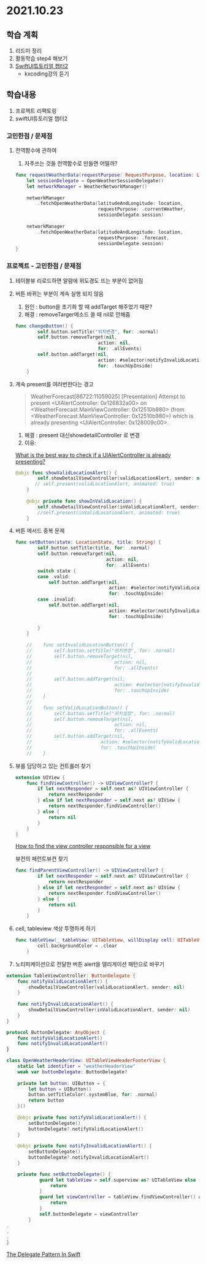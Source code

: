 # 2021.10.23

## 학습 계획
1. 리드미 정리
2. 활동학습 step4 해보기 
3. [SwiftUI튜토리얼 챕터2](https://developer.apple.com/tutorials/swiftui/building-lists-and-navigation)
    - kxcoding강의 듣기 

## 학습내용 

1. 프로젝트 리팩토링
2. swiftUI튜토리얼 챕터2

### 고민한점 / 문제점

1. 전역함수에 관하여
    1. 자주쓰는 것들 전역함수로 만들면 어떨까?
    
    ```swift
    func requestWeatherData(requestPurpose: RequestPurpose, location: Location?) {
        let sessionDelegate = OpenWeatherSessionDelegate()
        let networkManager = WeatherNetworkManager()
        
        networkManager
            .fetchOpenWeatherData(latitudeAndLongitude: location,
                                  requestPurpose: .currentWeather,
                                  sessionDelegate.session)
        
        networkManager
            .fetchOpenWeatherData(latitudeAndLongitude: location,
                                  requestPurpose: .forecast,
                                  sessionDelegate.session)
    }
    ```
    

### 프로젝트 - 고민한점 / 문제점

1. 테이블뷰 리로드하면 알람에 위도경도 뜨는 부분이 없어짐 

1. 버튼 바뀌는 부분이 계속 실행 되지 않음
    1. 원인 : button을 초기화 할 때 addTarget 해주었기 때문?
    2. 해결 :  removeTarger메소드 쓸 때 nil로 안해줌
    
    ```swift
    func changeButton() {
            self.button.setTitle("위치변경", for: .normal)
            self.button.removeTarget(nil,
                                  action: nil,
                                  for: .allEvents)
            self.button.addTarget(nil,
                                  action: #selector(notifyInvalidLocationAlert),
                                  for: .touchUpInside)
        }
    ```
    
2. 계속 present를 여러번한다는 경고
    
    > WeatherForecast[86722:11059025] [Presentation] Attempt to present <UIAlertController: 0x126832a00> on <WeatherForecast.MainViewController: 0x12510b980> (from <WeatherForecast.MainViewController: 0x12510b980>) which is already presenting <UIAlertController: 0x128009c00>.
    > 
    
    1. 해결 : present 대신showdetailController 로 변경
    2. 이유: 
    
    [What is the best way to check if a UIAlertController is already presenting?](https://stackoverflow.com/questions/28270282/what-is-the-best-way-to-check-if-a-uialertcontroller-is-already-presenting/61351848#61351848)
    
    ```swift
    @objc func showValidLocationAlert() {
            self.showDetailViewController(validLocationAlert, sender: nil)
           // self.present(validLocationAlert, animated: true)
        }
            
        @objc private func showInValidLocation() {
            self.showDetailViewController(inValidLocationAlert, sender: nil)
            //self.present(inValidLocationAlert, animated: true)
        }
    ```
    
3. 버튼 메서드 중복 문제 
    
    ```swift
    func setButton(state: LocationState, title: String) {
            self.button.setTitle(title, for: .normal)
            self.button.removeTarget(nil,
                                     action: nil,
                                     for: .allEvents)
            switch state {
            case .valid:
                self.button.addTarget(nil,
                                      action: #selector(notifyValidLocationAlert),
                                      for: .touchUpInside)
            case .invalid:
                self.button.addTarget(nil,
                                      action: #selector(notifyInvalidLocationAlert),
                                      for: .touchUpInside)
                
            }
        }
        
        //    func setInvalidLocationButton() {
        //        self.button.setTitle("위치변경", for: .normal)
        //        self.button.removeTarget(nil,
        //                              action: nil,
        //                              for: .allEvents)
        //
        //        self.button.addTarget(nil,
        //                              action: #selector(notifyInvalidLocationAlert),
        //                              for: .touchUpInside)
        //    }
        //
        //    func setValidLocationButton() {
        //        self.button.setTitle("위치설정", for: .normal)
        //        self.button.removeTarget(nil,
        //                              action: nil,
        //                              for: .allEvents)
        //        self.button.addTarget(nil,
        //                         action: #selector(notifyValidLocationAlert),
        //                         for: .touchUpInside)
        //    }
    ```
    

1. 뷰를 담당하고 있는 컨트롤러 찾기 
    
    ```swift
    extension UIView {
        func findViewController() -> UIViewController? {
            if let nextResponder = self.next as? UIViewController {
                return nextResponder
            } else if let nextResponder = self.next as? UIView {
                return nextResponder.findViewController()
            } else {
                return nil
            }
        }
    }
    ```
    
    [How to find the view controller responsible for a view](https://www.hackingwithswift.com/example-code/uikit/how-to-find-the-view-controller-responsible-for-a-view)
    
    뷰컨의 페런트뷰컨 찾기 
    
    ```swift
    func findParentViewController() -> UIViewController? {
            if let nextResponder = self.next as? UIViewController {
                return nextResponder
            } else if let nextResponder = self.next as? UIView {
                return nextResponder.findViewController()
            } else {
                return nil
            }
        }
    ```
    

1.  cell, tableview 색상 투명하게 하기
    
     
    
    ```swift
    func tableView(_ tableView: UITableView, willDisplay cell: UITableViewCell, forRowAt indexPath: IndexPath) {
            cell.backgroundColor = .clear
        }
    ```
    
2. 노티피케이션으로 전달한 버튼 alert을 델리게이션 패턴으로 바꾸기

```swift
extension TableViewController: ButtonDelegate {
    func notifyValidLocationAlert() {
        showDetailViewController(validLocationAlert, sender: nil)
    }
    
    func notifyInvalidLocationAlert() {
        showDetailViewController(inValidLocationAlert, sender: nil)
    }
}

protocol ButtonDelegate: AnyObject {
    func notifyValidLocationAlert()
    func notifyInvalidLocationAlert()
}

class OpenWeatherHeaderView: UITableViewHeaderFooterView {
    static let identifier = "weatherHeaderView"
    weak var buttonDelegate: ButtonDelegate?
    
    private let button: UIButton = {
        let button = UIButton()
        button.setTitleColor(.systemBlue, for: .normal)
        return button
    }()
    
    @objc private func notifyValidLocationAlert() {
        setButtonDelegate()
        buttonDelegate?.notifyValidLocationAlert()
    }
    
    @objc private func notifyInvalidLocationAlert() {
        setButtonDelegate()
        buttonDelegate?.notifyInvalidLocationAlert()
    }

	private func setButtonDelegate() {
	        guard let tableView = self.superview as? UITableView else {
	            return
	        }
	        guard let viewController = tableView.findViewController() as? ButtonDelegate else {
	            return
	        }
	        self.buttonDelegate = viewController
	    }
.
.
.
}
```

[The Delegate Pattern In Swift](https://dilloncodes.com/delegate-pattern-in-swift)
